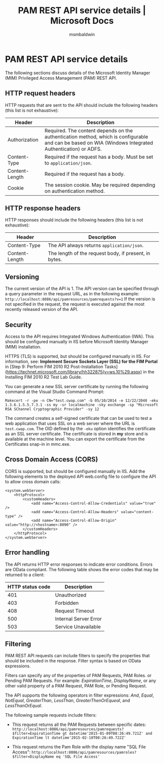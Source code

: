 ﻿---
# required metadata

title: PAM REST API service details | Microsoft Docs
description:
keywords:
author: msmbaldwin
ms.author: barclayn
manager: mbaldwin
ms.date: 09/26/2017
ms.topic: article
ms.prod: identity-manager-2015
ms.service: microsoft-identity-manager
ms.technology: security
ms.assetid: 54c78bbd-8da1-42ff-9edc-47d913011941

# optional metadata

#ROBOTS:
audience: developer
#ms.devlang:
ms.reviewer: mwahl
ms.suite: ems
#ms.tgt_pltfrm:
#ms.custom:

---

# PAM REST API service details
The following sections discuss details of the Microsoft Identity Manager (MIM) Privileged Access Management (PAM) REST API.

<h2 id="http-request-and-response-headers">HTTP request headers</h2>

HTTP requests that are sent to the API should include the following headers (this list is not exhaustive):

Header | Description
-------|------------
Authorization | Required. The content depends on the authentication method, which is configurable and can be based on WIA (Windows Integrated Authentication) or ADFS.
Content-Type | Required if the request has a body. Must be set to `application/json`.
Content-Length | Required if the request has a body. 
Cookie | The session cookie. May be required depending on authentication method.

## HTTP response headers

HTTP responses should include the following headers (this list is  not exhaustive):

Header | Description
-------|------------
Content-Type | The API always returns `application/json`.
Content-Length | The length of the request body, if present, in bytes.

## Versioning 
The current version of the API is 1. 
The API version can be specified through a query parameter in the request URL, as in the following example: `http://localhost:8086/api/pamresources/pamrequests?v=1`
If the version is not specified in the request, the request is executed against the most recently released version of the API. 

## Security 
Access to the API requires Integrated Windows Authentication (IWA). This should be configured manually in IIS before Microsoft Identity Manager (MIM) installation.

HTTPS (TLS) is supported, but should be configured manually in IIS. For information, see: **Implement Secure Sockets Layer (SSL) for the FIM Portal** in [Step 9: Perform FIM 2010 R2 Post-Installation Tasks](https://technet.microsoft.com/library/hh322875(v=ws.10%29.aspx) in the Installing FIM 2010 R2 Test Lab Guide. 

You can generate a new SSL server certificate by running the following command at the Visual Studio Command Prompt:

```
Makecert -r -pe -n CN="test.cwap.com" -b 05/10/2014 -e 12/22/2048 -eku 1.3.6.1.5.5.7.3.1 -ss my -sr localmachine -sky exchange -sp "Microsoft RSA SChannel Cryptographic Provider" -sy 12
```
 
The command creates a self-signed certificate that can be used to test a web application that uses SSL on a web server where the URL is `test.cwap.com`. The OID defined by the `-eku` option identifies the certificate as an SSL server certificate. The certificate is stored in **my** store and is available at the machine level. You can export the certificate from the Certificates snap-in in mmc.exe.

## Cross Domain Access (CORS) 
CORS is supported, but should be configured manually in IIS. Add the following elements to the deployed API web.config file to configure the API to allow cross domain calls: 

```
<system.webServer>       
    <httpProtocol> 
        <customHeaders> 
            <add name="Access-Control-Allow-Credentials" value="true"  /> 
            <add name="Access-Control-Allow-Headers" value="content-type" /> 
            <add name="Access-Control-Allow-Origin" value="http://<hostname>:8090" /> 
        </customHeaders> 
    </httpProtocol> 
</system.webServer> 
```

## Error handling 
The API returns HTTP error responses to indicate error conditions. Errors are OData compliant. The following table shows the error codes that may be returned to a client:

HTTP status code | Description
-----------------|------------
401 | Unauthorized 
403 | Forbidden 
408 | Request Timeout   
500 | Internal Server Error 
503 | Service Unavailable 

## Filtering 
PAM REST API requests can include filters to specify the properties that should be included in the response. Filter syntax is based on OData expressions.

Filters can specify any of the properties of PAM Requests, PAM Roles. or Pending PAM Requests. For example: *ExpirationTime*, *DisplayName*, or any other valid property of a PAM Request, PAM Role, or Pending Request.

The API supports the following operators in filter expressions: *And*, *Equal*, *NotEqual*, *GreaterThan*, *LessThan*, *GreaterThenOrEqueal*, and *LessThanOrEqual*. 

The following sample requests include filters:

- This request returns all the PAM Requests between specific dates: `http://localhost:8086/api/pamresources/pamrequests?$filter=ExpirationTime gt datetime'2015-01-09T08:26:49.721Z' and ExpirationTime lt datetime'2015-02-10T08:26:49.722Z' `
 
- This request returns the Pam Role with the display name "SQL File Access": `http://localhost:8086/api/pamresources/pamroles?$filter=DisplayName eq 'SQL File Access' `

